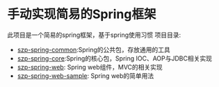 # 手动实现简易的Spring框架
此项目是一个简易的spring框架，基于spring使用习惯
项目目录:
- [szp-spring-common](szp-spring-common):Spring的公共包，存放通用的工具
- [szp-spring-core](szp-spring-core):Spring的核心包，Spring IOC、AOP与JDBC相关实现
- [szp-spring-web](szp-spring-web): Spring web组件，MVC的相关实现
- [szp-spring-web-sample](szp-spring-web-sample): Spring web的简单用法